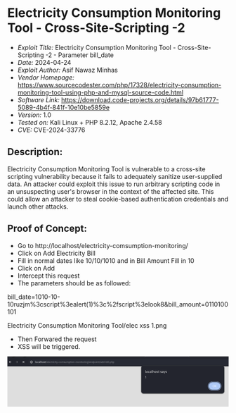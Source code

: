# Electricity Consumption Monitoring Tool - Cross-Site-Scripting -2
+ *Exploit Title:* Electricity Consumption Monitoring Tool  - Cross-Site-Scripting -2 - Parameter bill_date
+ *Date:* 2024-04-24
+ *Exploit Author:* Asif Nawaz Minhas
+ *Vendor Homepage:* https://www.sourcecodester.com/php/17328/electricity-consumption-monitoring-tool-using-php-and-mysql-source-code.html
+ *Software Link:* https://download.code-projects.org/details/97b61777-5089-4b4f-841f-10e10be5859e
+ *Version:* 1.0
+ *Tested on:* Kali Linux + PHP 8.2.12, Apache 2.4.58
+ *CVE:* CVE-2024-33776

## Description:
Electricity Consumption Monitoring Tool is vulnerable to a cross-site scripting vulnerability because it fails to adequately sanitize user-supplied data. 
An attacker could exploit this issue to run arbitrary scripting code in an unsuspecting user's browser in the context of the affected site. 
This could allow an attacker to steal cookie-based authentication credentials and launch other attacks.

## Proof of Concept:
+ Go to http://localhost/electricity-comsumption-monitoring/
+ Click on Add Electricity Bill
+ Fill in normal dates like 10/10/1010 and in Bill Amount Fill in 10
+ Click on Add
+ Intercept this request
+ The parameters should be as followed: 

bill_date=1010-10-10ruzjm%3cscript%3ealert(1)%3c%2fscript%3elook8&bill_amount=0110100101

Electricity Consumption Monitoring Tool/elec xss 1.png


+ Then Forwared the request
+ XSS will be triggered.

 ![XSS_2](https://github.com/ethicalhackerNL/CVEs/blob/e6302b61ab35762dc970746e4fbbb7641f7510c0/Electricity%20Consumption%20Monitoring%20Tool/elec%20xss%201.png
)



